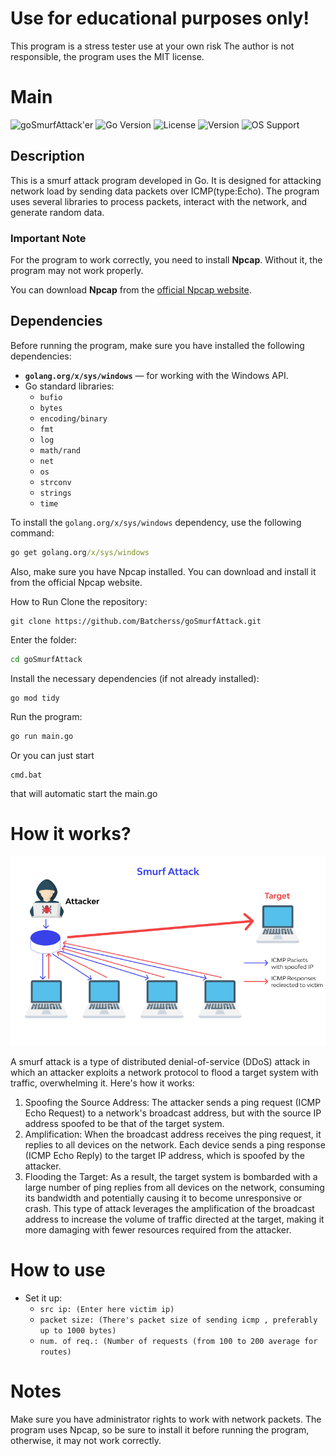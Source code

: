 # Use for educational purposes only!
This program is a stress tester
use at your own risk
The author is not responsible, the program uses the MIT license.

# Main

![goSmurfAttack'er](https://img.shields.io/badge/Status-Active-green)
![Go Version](https://img.shields.io/badge/Go-%3E%3D%201.18-blue)
![License](https://img.shields.io/badge/License-MIT-blue)
![Version](https://img.shields.io/badge/Version-1.0.2-blue)
![OS Support](https://img.shields.io/badge/OS-Supported%20Windows-lightgray)


## Description

This is a smurf attack program developed in Go. It is designed for attacking network load by sending data packets over ICMP(type:Echo). The program uses several libraries to process packets, interact with the network, and generate random data.



### Important Note
For the program to work correctly, you need to install **Npcap**. Without it, the program may not work properly.

You can download **Npcap** from the [official Npcap website](https://nmap.org/npcap/).

## Dependencies

Before running the program, make sure you have installed the following dependencies:

- **`golang.org/x/sys/windows`** — for working with the Windows API.
- Go standard libraries:
  - `bufio`
  - `bytes`
  - `encoding/binary`
  - `fmt`
  - `log`
  - `math/rand`
  - `net`
  - `os`
  - `strconv`
  - `strings`
  - `time`

To install the `golang.org/x/sys/windows` dependency, use the following command:

```cmd
go get golang.org/x/sys/windows
```
Also, make sure you have Npcap installed. You can download and install it from the official Npcap website.

How to Run
Clone the repository:

```git
git clone https://github.com/Batcherss/goSmurfAttack.git
```

Enter the folder:
```cmd
cd goSmurfAttack
```

Install the necessary dependencies (if not already installed):
```cmd
go mod tidy
```

Run the program:
```cmd
go run main.go
```

Or you can just start
```
cmd.bat
```
that will automatic start the main.go
# How it works?
![How it works](.github/instructions1.png)

A smurf attack is a type of distributed denial-of-service (DDoS) attack in which an attacker exploits a network protocol to flood a target system with traffic, overwhelming it. Here's how it works:
1. Spoofing the Source Address: The attacker sends a ping request (ICMP Echo Request) to a network's broadcast address, but with the source IP address spoofed to be that of the target system.
2. Amplification: When the broadcast address receives the ping request, it replies to all devices on the network. Each device sends a ping response (ICMP Echo Reply) to the target IP address, which is spoofed by the attacker.
3. Flooding the Target: As a result, the target system is bombarded with a large number of ping replies from all devices on the network, consuming its bandwidth and potentially causing it to become unresponsive or crash.
This type of attack leverages the amplification of the broadcast address to increase the volume of traffic directed at the target, making it more damaging with fewer resources required from the attacker.

# How to use
- Set it up:
  - `src ip: (Enter here victim ip)`
  - `packet size: (There's packet size of sending icmp , preferably up to 1000 bytes)`
  - `num. of req.: (Number of requests (from 100 to 200 average for routes)`

# Notes
Make sure you have administrator rights to work with network packets.
The program uses Npcap, so be sure to install it before running the program, otherwise, it may not work correctly.

